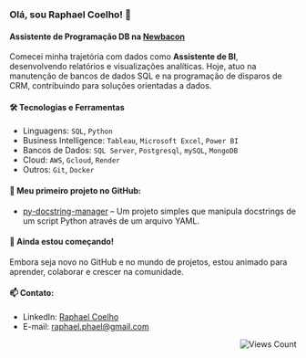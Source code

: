 
### Olá, sou Raphael Coelho! 👋

#### Assistente de Programação DB na [Newbacon](https://www.newbacon.com/)

Comecei minha trajetória com dados como **Assistente de BI**, desenvolvendo relatórios e visualizações analíticas. Hoje, atuo na manutenção de bancos de dados SQL e na programação de disparos de CRM, contribuindo para soluções orientadas a dados.

#### 🛠 **Tecnologias e Ferramentas**  

- Linguagens: `SQL`, `Python`  
- Business Intelligence: `Tableau`, `Microsoft Excel`, `Power BI`
- Bancos de Dados: `SQL Server`, `Postgresql`, `mySQL`, `MongoDB`
- Cloud: `AWS`, `Gcloud`, `Render`
- Outros: `Git`, `Docker`

#### 🔧 **Meu primeiro projeto no GitHub:**  

- [py-docstring-manager](https://github.com/pagueru/py-docstring-manager) – Um projeto simples que manipula docstrings de um script Python através de um arquivo YAML.

#### 🌱 **Ainda estou começando!**  

Embora seja novo no GitHub e no mundo de projetos, estou animado para aprender, colaborar e crescer na comunidade.

#### 📫 **Contato:**  

- LinkedIn: [Raphael Coelho](https://www.linkedin.com/in/raphaelhvcoelho/)
- E-mail: [raphael.phael@gmail.com](mailto:raphael.phael@gmail.com)

<img src="https://komarev.com/ghpvc/?username=pagueru&base=12&color=313131&label=views" alt="Views Count" align="right">

